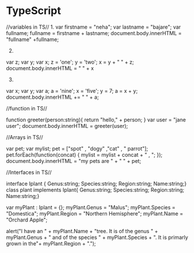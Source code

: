 # TypeScript

//variables in TS//
1.
var firstname = "neha";
var lastname = "bajare";
var fullname;
fullname = firstname + lastname;
document.body.innerHTML = "fullname" +fullname;

2.
var z;
var y;
var x;
z = 'one';
y = 'two';
x = y + " " + z;
document.body.innerHTML = " " + x 

3.
var x;
var y;
var a;
a = 'nine';
x = 'five';
y = 7;
a = x + y; 
document.body.innerHTML += " " + a;

//function in TS//

function greeter(person:string){
	return "hello," + person;
}
var user = "jane user";
document.body.innerHTML = greeter(user);

//Arrays in TS//

var pet;
var mylist;
pet = ["spot" , "dogy" ,"cat" , " parrot"];
pet.forEach(function(concat)  {
	mylist = mylist + concat + " , ";
});
document.body.innerHTML = "my pets are " + " " + pet;

//Interfaces in TS//

interface Iplant { Genus:string; Species:string; Region:string; Name:string;}
class plant implements Iplant{ Genus:string; Species:string; Region:string; Name:string;}

var myPlant : Iplant = <any>{};
myPlant.Genus = "Malus";
myPlant.Species = "Domestica";
myPlant.Region = "Northern Hemisphere"; 
myPlant.Name = "Orchard Apple";

alert("I have an " + myPlant.Name + "tree. It is of the genus " + myPlant.Genus + 
      " and of the species " + myPlant.Species + ". It is primarly grown in the"+
      myPlant.Region + ".");
